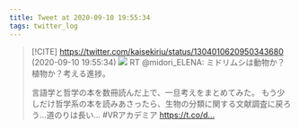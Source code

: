 ```yaml
---
title: Tweet at 2020-09-10 19:55:34
tags: twitter_log
---
```


> [!CITE] https://twitter.com/kaisekiriu/status/1304010620950343680 (2020-09-10 19:55:34)
> ![](https://twitter.com/kaisekiriu/status/1304010620950343680)
> RT @midori_ELENA: ミドリムシは動物か？植物か？考える進捗。
> 
> 言語学と哲学の本を数冊読んだ上で、一旦考えをまとめてみた。
> もう少しだけ哲学系の本を読みあさったら、生物の分類に関する文献調査に戻ろう…道のりは長い…
> #VRアカデミア https://t.co/d…
